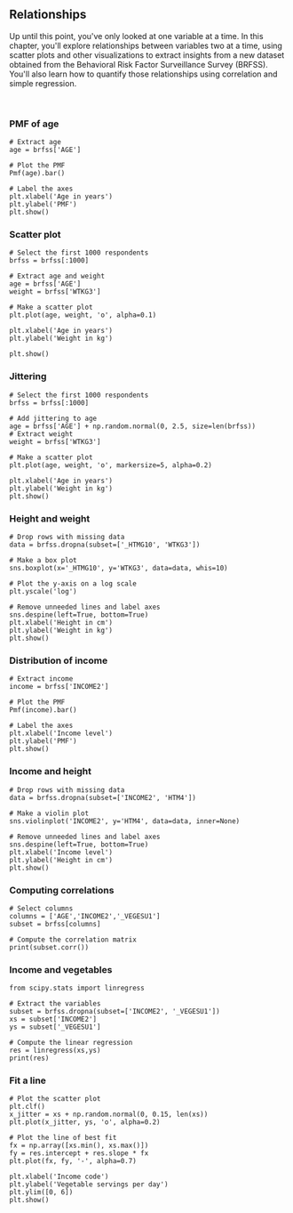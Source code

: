 ## Relationships

Up until this point, you've only looked at one variable at a time. In this chapter, you'll explore relationships between variables two at a time, using scatter plots and other visualizations to extract insights from a new dataset obtained from the Behavioral Risk Factor Surveillance Survey (BRFSS). You'll also learn how to quantify those relationships using correlation and simple regression.

<br>

### PMF of age

```
# Extract age
age = brfss['AGE']

# Plot the PMF
Pmf(age).bar()

# Label the axes
plt.xlabel('Age in years')
plt.ylabel('PMF')
plt.show()
```

### Scatter plot

```
# Select the first 1000 respondents
brfss = brfss[:1000]

# Extract age and weight
age = brfss['AGE']
weight = brfss['WTKG3']

# Make a scatter plot
plt.plot(age, weight, 'o', alpha=0.1)

plt.xlabel('Age in years')
plt.ylabel('Weight in kg')

plt.show()
```

### Jittering

```
# Select the first 1000 respondents
brfss = brfss[:1000]

# Add jittering to age
age = brfss['AGE'] + np.random.normal(0, 2.5, size=len(brfss))
# Extract weight
weight = brfss['WTKG3']

# Make a scatter plot
plt.plot(age, weight, 'o', markersize=5, alpha=0.2)

plt.xlabel('Age in years')
plt.ylabel('Weight in kg')
plt.show()
```

### Height and weight

```
# Drop rows with missing data
data = brfss.dropna(subset=['_HTMG10', 'WTKG3'])

# Make a box plot
sns.boxplot(x='_HTMG10', y='WTKG3', data=data, whis=10)

# Plot the y-axis on a log scale
plt.yscale('log')

# Remove unneeded lines and label axes
sns.despine(left=True, bottom=True)
plt.xlabel('Height in cm')
plt.ylabel('Weight in kg')
plt.show()
```

### Distribution of income

```
# Extract income
income = brfss['INCOME2']

# Plot the PMF
Pmf(income).bar()

# Label the axes
plt.xlabel('Income level')
plt.ylabel('PMF')
plt.show()
```

### Income and height

```
# Drop rows with missing data
data = brfss.dropna(subset=['INCOME2', 'HTM4'])

# Make a violin plot
sns.violinplot('INCOME2', y='HTM4', data=data, inner=None)

# Remove unneeded lines and label axes
sns.despine(left=True, bottom=True)
plt.xlabel('Income level')
plt.ylabel('Height in cm')
plt.show()
```

### Computing correlations

```
# Select columns
columns = ['AGE','INCOME2','_VEGESU1']
subset = brfss[columns]

# Compute the correlation matrix
print(subset.corr())
```

### Income and vegetables

```
from scipy.stats import linregress

# Extract the variables
subset = brfss.dropna(subset=['INCOME2', '_VEGESU1'])
xs = subset['INCOME2']
ys = subset['_VEGESU1']

# Compute the linear regression
res = linregress(xs,ys)
print(res)
```

### Fit a line

```
# Plot the scatter plot
plt.clf()
x_jitter = xs + np.random.normal(0, 0.15, len(xs))
plt.plot(x_jitter, ys, 'o', alpha=0.2)

# Plot the line of best fit
fx = np.array([xs.min(), xs.max()])
fy = res.intercept + res.slope * fx
plt.plot(fx, fy, '-', alpha=0.7)

plt.xlabel('Income code')
plt.ylabel('Vegetable servings per day')
plt.ylim([0, 6])
plt.show()
```